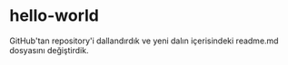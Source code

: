 # hello-world
GitHub'tan repository'i dallandırdık ve yeni dalın içerisindeki readme.md dosyasını değiştirdik.
